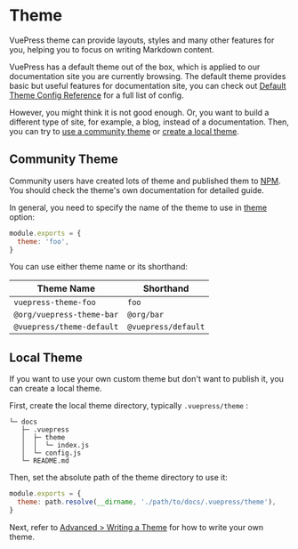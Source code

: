 # Theme

VuePress theme can provide layouts, styles and many other features for you, helping you to focus on writing Markdown content.

VuePress has a default theme out of the box, which is applied to our documentation site you are currently browsing. The default theme provides basic but useful features for documentation site, you can check out [Default Theme Config Reference](../reference/default-theme/config.md) for a full list of config.

However, you might think it is not good enough. Or, you want to build a different type of site, for example, a blog, instead of a documentation. Then, you can try to [use a community theme](#community-theme) or [create a local theme](#local-theme).

## Community Theme

Community users have created lots of theme and published them to [NPM](https://www.npmjs.com/search?q=keywords:vuepress-theme). You should check the theme's own documentation for detailed guide.

In general, you need to specify the name of the theme to use in [theme](../reference/config.md#theme) option:

```js
module.exports = {
  theme: 'foo',
}
```

You can use either theme name or its shorthand:

|        Theme Name         |      Shorthand      |
|---------------------------|---------------------|
| `vuepress-theme-foo`      | `foo`               |
| `@org/vuepress-theme-bar` | `@org/bar`          |
| `@vuepress/theme-default` | `@vuepress/default` |

## Local Theme

If you want to use your own custom theme but don't want to publish it, you can create a local theme.

First, create the local theme directory, typically `.vuepress/theme` :

```
└─ docs
   ├─ .vuepress
   │  ├─ theme
   │  │  └─ index.js
   │  └─ config.js
   └─ README.md
```

Then, set the absolute path of the theme directory to use it:

```js
module.exports = {
  theme: path.resolve(__dirname, './path/to/docs/.vuepress/theme'),
}
```

Next, refer to [Advanced > Writing a Theme](./advanced/theme.md) for how to write your own theme.
